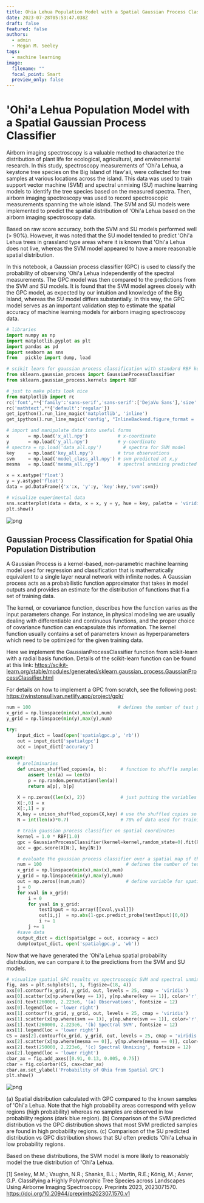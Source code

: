 ```yaml
---
title: Ohia Lehua Population Model with a Spatial Gaussian Process Classifier
date: 2023-07-28T05:53:47.038Z
draft: false
featured: false
authors:
  - admin
  - Megan M. Seeley
tags:
  - machine learning
image:
  filename: ""
  focal_point: Smart
  preview_only: false
---
```

# 'Ohi'a Lehua Population Model with a Spatial Gaussian Process Classifier

Airborn imaging spectroscopy is a valuable method to characterize the distribution of plant life for ecological, agricultural, and environmental research. In this study, spectroscopy measurements of 'Ohi'a Lehua, a keystone tree species on the Big Island of Haw'aii, were collected for tree samples at various locations across the island. This data was used to train support vector machine (SVM) and spectral unmixing (SU) machine learning models to identify the tree species based on the measured spectra. Then, airborn imaging spectroscopy was used to record spectroscopic measurements spanning the whole island. The SVM and SU models were implemented to predict the spatial distribution of 'Ohi'a Lehua based on the airborn imaging spectroscopy data. 

Based on raw score accuracy, both the SVM and SU models performed well (> 90%). However, it was noted that the SU model tended to predict 'Ohi'a Lehua trees in grassland type areas where it is known that 'Ohi'a Lehua does not live, whereas the SVM model appeared to have a more reasonable spatial distribution.     

In this notebook, a Gaussian process classifier (GPC) is used to classify the probability of observing 'Ohi'a Lehua independently of the spectral measurements. The GPC model was then compared to the predictions from the SVM and SU models. It is found that the SVM model agrees closely with the GPC model, as expected by our intuition and knowledge of the Big Island, whereas the SU model differs substantially. In this way, the GPC model serves as an important validation step to estimate the spatial accuracy of machine learning models for airborn imaging spectroscopy data. 


```python
# libraries
import numpy as np
import matplotlib.pyplot as plt
import pandas as pd
import seaborn as sns
from   pickle import dump, load

# scikit learn for gaussian process classification with standard RBF kernel
from sklearn.gaussian_process import GaussianProcessClassifier
from sklearn.gaussian_process.kernels import RBF

# just to make plots look nice
from matplotlib import rc
rc('font',**{'family':'sans-serif','sans-serif':['DejaVu Sans'],'size':12})
rc('mathtext',**{'default':'regular'})
get_ipython().run_line_magic('matplotlib', 'inline')
get_ipython().run_line_magic('config', "InlineBackend.figure_format = 'retina'")
```


```python
# import and manipulate data into useful forms
x       = np.load('x_all.npy')           # x-coordinate
y       = np.load('y_all.npy')           # y-coordinate
# spectra = np.load('data_all.npy')        # spectra for SVM model
key     = np.load('key_all.npy')         # true observations
svm     = np.load('model_class_all.npy') # svm predicted at x,y
mesma   = np.load('mesma_all.npy')       # spectral unmixing predicted at x,y

x = x.astype('float')    
y = y.astype('float')
data = pd.DataFrame({'x':x, 'y':y, 'key':key,'svm':svm})
```


```python
# visualize experimental data
sns.scatterplot(data = data, x = x, y = y, hue = key, palette = 'viridis')
plt.show()
```


    
![png](output_4_0.png)
    


## Gaussian Process Classification for Spatial Ohia Population Distribution

A Gaussian Process is a kernel-based, non-parametric machine learning model used for regression and classification that is mathematically equivalent to a single layer neural network with infinite nodes. A Gaussian process acts as a probabilistic function approximator that takes in model outputs and provides an estimate for the distribution of functions that fi a set of training data. 

The kernel, or covariance function, describes how the function varies as the input parameters change. For instance, in physical modeling we are usually dealing with differentiable and continuous functions, and the proper choice of covariance function can encapsulate this information. The kernel function usually contains a set of parameters known as hyperparameters which need to be optimized for the given training data.  

Here we implement the GaussianProcessClassifier function from scikit-learn with a radial basis function. Details of the scikit-learn function can be found at this link: https://scikit-learn.org/stable/modules/generated/sklearn.gaussian_process.GaussianProcessClassifier.html

For details on how to implement a GPC from scratch, see the following post: https://winstonsullivan.netlify.app/project/gplr/


```python
num = 100                                # defines the number of test points across the map in x- and y-direction
x_grid = np.linspace(min(x),max(x),num)
y_grid = np.linspace(min(y),max(y),num)

try:
    input_dict = load(open('spatialgpc.p', 'rb'))
    out = input_dict['spatialgpc']
    acc = input_dict['accuracy']
    
except:
    # preliminaries
    def unison_shuffled_copies(a, b):     # function to shuffle samples in unison
        assert len(a) == len(b)
        p = np.random.permutation(len(a))
        return a[p], b[p]

    X = np.zeros((len(x), 2))             # just putting the variables into an easy to use form
    X[:,0] = x
    X[:,1] = y
    X,key = unison_shuffled_copies(X,key) # use the shuffled copies so training samples are randomized
    N = int(len(x)*0.7)                   # 70% of data used for training 

    # train gaussian process classifier on spatial coordinates
    kernel = 1.0 * RBF(1.0)
    gpc = GaussianProcessClassifier(kernel=kernel,random_state=0).fit(X[:N], key[:N])
    acc = gpc.score(X[N:], key[N:])

    # evaluate the gaussian process classifier over a spatial map of the island (takes ~20 minutes)
    num = 100                               # defines the number of test points across the map in x- and y-direction
    x_grid = np.linspace(min(x),max(x),num)
    y_grid = np.linspace(min(y),max(y),num)
    out = np.zeros((num,num))               # define variable for spatial map
    j = 0
    for xval in x_grid:
        i = 0
        for yval in y_grid:
            testInput = np.array([[xval,yval]])
            out[i,j]  = np.abs(1-gpc.predict_proba(testInput)[0,0])
            i += 1
        j += 1
    #save data    
    output_dict = dict(spatialgpc = out, accuracy = acc)
    dump(output_dict, open('spatialgpc.p', 'wb'))
```

Now that we have generated the 'Ohi'a Lehua spatial probability distribution, we can compare it to the predictions from the SVM and SU models.  


```python
# visualize spatial GPC results vs spectroscopic SVM and spectral unmixing results
fig, axs = plt.subplots(1, 3, figsize=(18, 4))
axs[0].contourf(x_grid, y_grid, out, levels = 25, cmap = 'viridis')
axs[0].scatter(x[np.where(key == 1)], y[np.where(key == 1)], color='r', alpha = 0.3, label = 'True Ohia Distribution')
axs[0].text(260000, 2.223e6, '(a) Observations', fontsize = 12)
axs[0].legend(loc = 'lower right')
axs[1].contourf(x_grid, y_grid, out, levels = 25, cmap = 'viridis')
axs[1].scatter(x[np.where(svm == 1)], y[np.where(svm == 1)], color='r', alpha = 0.3, label = 'SVM Predicted')
axs[1].text(260000, 2.223e6, '(b) Spectral SVM', fontsize = 12)
axs[1].legend(loc = 'lower right')
CS = axs[2].contourf(x_grid, y_grid, out, levels = 25, cmap = 'viridis')
axs[2].scatter(x[np.where(mesma == 0)], y[np.where(mesma == 0)], color='r', alpha = 0.3, label = 'SU Predicted')
axs[2].text(250000, 2.223e6, '(c) Spectral Unmixing', fontsize = 12)
axs[2].legend(loc = 'lower right')
cbar_ax = fig.add_axes([0.91, 0.13, 0.005, 0.75])
cbar = fig.colorbar(CS, cax=cbar_ax)
cbar.ax.set_ylabel('Probability of Ohia from Spatial GPC')
plt.show()
```


    
![png](output_9_0.png)
    


(a) Spatial distribution calculated with GPC compared to the known samples of 'Ohi'a Lehua. Note that the high probability areas correspond with yellow regions (high probability) whereas no samples are observed in low probability regions (dark blue region). (b) Comparison of the SVM predicted distribution vs the GPC distribution shows that most SVM predicted samples are found in high probability regions. (c) Comparison of the SU predicted distribution vs GPC distribution shows that SU often predicts 'Ohi'a Lehua in low probability regions.

Based on these distributions, the SVM model is more likely to reasonably model the true distribution of 'Ohi'a Lehua.

[1] Seeley, M.M.; Vaughn, N.R.; Shanks, B.L.; Martin, R.E.; König, M.; Asner, G.P. Classifying a Highly Polymorphic Tree Species across Landscapes Using Airborne Imaging Spectroscopy. Preprints 2023, 2023071570. https://doi.org/10.20944/preprints202307.1570.v1
